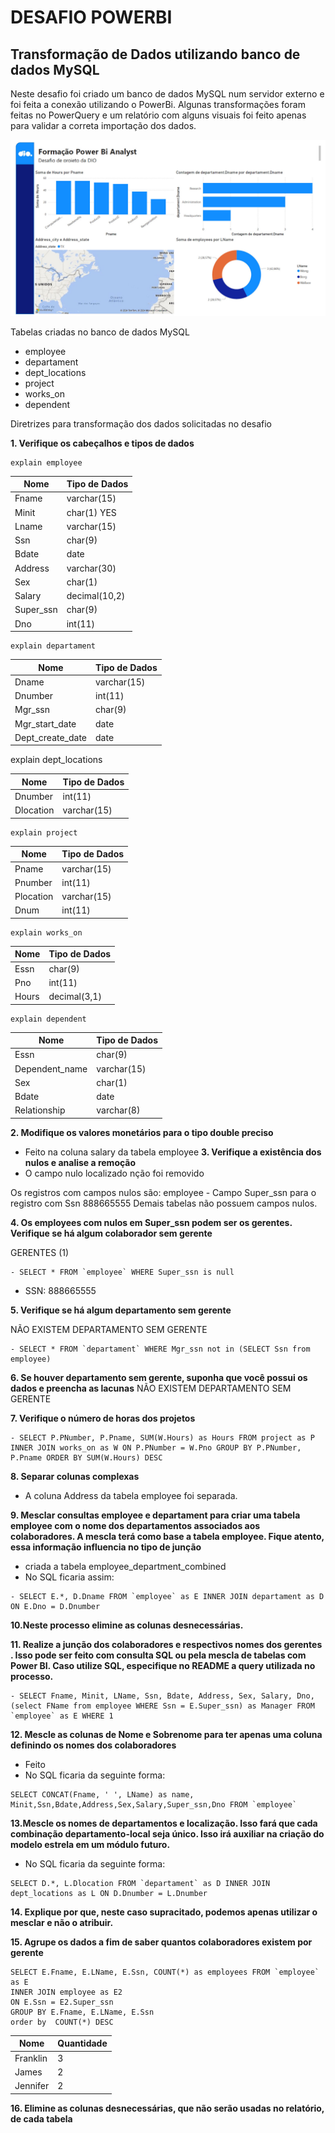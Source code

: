 # DESAFIO POWERBI #
## Transformação de Dados utilizando banco de dados MySQL ##

Neste desafio foi criado um banco de dados MySQL num servidor externo e foi feita a conexão utilizando o PowerBi. Algunas transformações foram feitas no PowerQuery e um relatório com alguns visuais foi feito apenas para validar a correta importação dos dados.

![Relatório](relatorio.jpg)

Tabelas criadas no banco de dados MySQL
- employee
- departament
- dept_locations
- project
- works_on
- dependent

Diretrizes para transformação dos dados solicitadas no desafio

**1. Verifique os cabeçalhos e tipos de dados**
 ``` 
explain employee
 ``` 

| Nome       | Tipo de Dados |
| ---------- | ------------- |
| Fname      | varchar(15)   |
| Minit	     | char(1)	YES  |
| Lname	     | varchar(15)   |
| Ssn	     | char(9)       |
| Bdate	     | date          |
| Address    | varchar(30)   |
| Sex	     | char(1)       |
| Salary     | decimal(10,2) |
| Super_ssn	 | char(9)       |
| Dno        | int(11)       |

 ``` 
explain departament
 ``` 

| Nome             | Tipo de Dados |
| ---------------- | ------------- |
| Dname            | varchar(15)   |
| Dnumber          | int(11)       |
| Mgr_ssn          | char(9)       |
| Mgr_start_date   | date          |
| Dept_create_date | date          |

explain dept_locations

| Nome       | Tipo de Dados |
| ---------- | ------------- |
| Dnumber    | 	int(11)      |
| Dlocation  | 	varchar(15)  |

 ``` 
explain project
 ``` 

| Nome       | Tipo de Dados |
| ---------- | ------------- |
| Pname      | 	varchar(15)  |
| Pnumber    | 	int(11)      |
| Plocation  | 	varchar(15)  |
| Dnum       | 	int(11)      |

 ``` 
explain works_on
 ``` 

| Nome       | Tipo de Dados |
| ---------- | ------------- |
| Essn       | char(9)       |
| Pno        | int(11)       |
| Hours      | decimal(3,1)  | 

 ``` 
explain dependent
 ``` 

| Nome           | Tipo de Dados |
| -------------- | ------------- |
| Essn           | char(9)       |
| Dependent_name | varchar(15)   |
| Sex            | char(1)       |
| Bdate          | date          |
| Relationship   | varchar(8)    |


**2. Modifique os valores monetários para o tipo double preciso**
- Feito na coluna salary da tabela employee
**3. Verifique a existência dos nulos e analise a remoção**
- O campo nulo localizado nção foi removido

Os registros com campos nulos são:
employee - Campo Super_ssn para o registro com Ssn 888665555 
Demais tabelas não possuem campos nulos.

**4. Os employees com nulos em Super_ssn podem ser os gerentes. Verifique se há algum colaborador sem gerente**

GERENTES (1)
 ``` 
- SELECT * FROM `employee` WHERE Super_ssn is null
 ``` 
- SSN: 888665555


**5. Verifique se há algum departamento sem gerente**

NÃO EXISTEM DEPARTAMENTO SEM GERENTE
 ``` 
- SELECT * FROM `departament` WHERE Mgr_ssn not in (SELECT Ssn from employee)
 ``` 

**6. Se houver departamento sem gerente, suponha que você possui os dados e preencha as lacunas**
NÃO EXISTEM DEPARTAMENTO SEM GERENTE

**7. Verifique o número de horas dos projetos**
 ``` 
- SELECT P.PNumber, P.Pname, SUM(W.Hours) as Hours FROM project as P INNER JOIN works_on as W ON P.PNumber = W.Pno GROUP BY P.PNumber, P.Pname ORDER BY SUM(W.Hours) DESC
 ``` 

**8. Separar colunas complexas**
- A coluna Address da tabela employee foi separada.

**9. Mesclar consultas employee e departament para criar uma tabela employee com o nome dos departamentos associados aos colaboradores. A mescla terá como base a tabela employee. Fique atento, essa informação influencia no tipo de junção**
- criada a tabela employee_department_combined
- No SQL ficaria assim:
 ``` 
- SELECT E.*, D.Dname FROM `employee` as E INNER JOIN departament as D ON E.Dno = D.Dnumber
 ``` 

**10.Neste processo elimine as colunas desnecessárias.**

**11. Realize a junção dos colaboradores e respectivos nomes dos gerentes . Isso pode ser feito com consulta SQL ou pela mescla de tabelas com Power BI. Caso utilize SQL, especifique no README a query utilizada no processo.**
 ``` 
- SELECT Fname, Minit, LName, Ssn, Bdate, Address, Sex, Salary, Dno, (select FName from employee WHERE Ssn = E.Super_ssn) as Manager FROM `employee` as E WHERE 1
 ``` 

**12. Mescle as colunas de Nome e Sobrenome para ter apenas uma coluna definindo os nomes dos colaboradores**
- Feito
- No SQL ficaria da seguinte forma:
 ``` 
SELECT CONCAT(Fname, ' ', LName) as name, Minit,Ssn,Bdate,Address,Sex,Salary,Super_ssn,Dno FROM `employee` 
 ``` 

**13.Mescle os nomes de departamentos e localização. Isso fará que cada combinação departamento-local seja único. Isso irá auxiliar na criação do modelo estrela em um módulo futuro.**
- No SQL ficaria da seguinte forma:
 ``` 
SELECT D.*, L.Dlocation FROM `departament` as D INNER JOIN dept_locations as L ON D.Dnumber = L.Dnumber
 ``` 

**14. Explique por que, neste caso supracitado, podemos apenas utilizar o mesclar e não o atribuir.**
  
**15.	Agrupe os dados a fim de saber quantos colaboradores existem por gerente**
 ``` 
SELECT E.Fname, E.LName, E.Ssn, COUNT(*) as employees FROM `employee` as E
INNER JOIN employee as E2
ON E.Ssn = E2.Super_ssn
GROUP BY E.Fname, E.LName, E.Ssn
order by  COUNT(*) DESC
 ``` 

| Nome       | Quantidade    |
| ---------- | ------------- |
| Franklin   | 3             |
| James      | 2             | 
| Jennifer   | 2             |

**16.	Elimine as colunas desnecessárias, que não serão usadas no relatório, de cada tabela**
